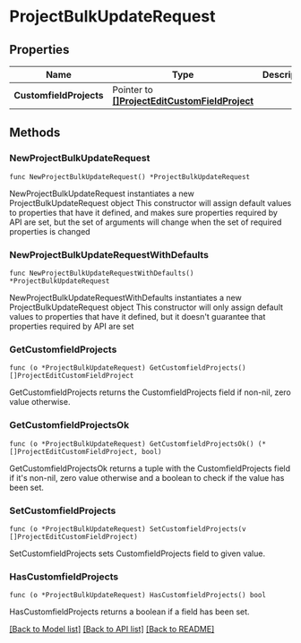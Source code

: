 # ProjectBulkUpdateRequest

## Properties

Name | Type | Description | Notes
------------ | ------------- | ------------- | -------------
**CustomfieldProjects** | Pointer to [**[]ProjectEditCustomFieldProject**](ProjectEditCustomFieldProject.md) |  | [optional] 

## Methods

### NewProjectBulkUpdateRequest

`func NewProjectBulkUpdateRequest() *ProjectBulkUpdateRequest`

NewProjectBulkUpdateRequest instantiates a new ProjectBulkUpdateRequest object
This constructor will assign default values to properties that have it defined,
and makes sure properties required by API are set, but the set of arguments
will change when the set of required properties is changed

### NewProjectBulkUpdateRequestWithDefaults

`func NewProjectBulkUpdateRequestWithDefaults() *ProjectBulkUpdateRequest`

NewProjectBulkUpdateRequestWithDefaults instantiates a new ProjectBulkUpdateRequest object
This constructor will only assign default values to properties that have it defined,
but it doesn't guarantee that properties required by API are set

### GetCustomfieldProjects

`func (o *ProjectBulkUpdateRequest) GetCustomfieldProjects() []ProjectEditCustomFieldProject`

GetCustomfieldProjects returns the CustomfieldProjects field if non-nil, zero value otherwise.

### GetCustomfieldProjectsOk

`func (o *ProjectBulkUpdateRequest) GetCustomfieldProjectsOk() (*[]ProjectEditCustomFieldProject, bool)`

GetCustomfieldProjectsOk returns a tuple with the CustomfieldProjects field if it's non-nil, zero value otherwise
and a boolean to check if the value has been set.

### SetCustomfieldProjects

`func (o *ProjectBulkUpdateRequest) SetCustomfieldProjects(v []ProjectEditCustomFieldProject)`

SetCustomfieldProjects sets CustomfieldProjects field to given value.

### HasCustomfieldProjects

`func (o *ProjectBulkUpdateRequest) HasCustomfieldProjects() bool`

HasCustomfieldProjects returns a boolean if a field has been set.


[[Back to Model list]](../README.md#documentation-for-models) [[Back to API list]](../README.md#documentation-for-api-endpoints) [[Back to README]](../README.md)


